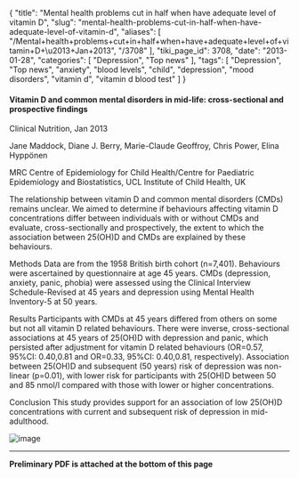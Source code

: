{
    "title": "Mental health problems cut in half when have adequate level of vitamin D",
    "slug": "mental-health-problems-cut-in-half-when-have-adequate-level-of-vitamin-d",
    "aliases": [
        "/Mental+health+problems+cut+in+half+when+have+adequate+level+of+vitamin+D+\u2013+Jan+2013",
        "/3708"
    ],
    "tiki_page_id": 3708,
    "date": "2013-01-28",
    "categories": [
        "Depression",
        "Top news"
    ],
    "tags": [
        "Depression",
        "Top news",
        "anxiety",
        "blood levels",
        "child",
        "depression",
        "mood disorders",
        "vitamin d",
        "vitamin d blood test"
    ]
}


#### Vitamin D and common mental disorders in mid-life: cross-sectional and prospective findings

Clinical Nutrition, Jan 2013

Jane Maddock,  Diane J. Berry,  Marie-Claude Geoffroy,     Chris Power,     Elina Hyppönen

MRC Centre of Epidemiology for Child Health/Centre for Paediatric Epidemiology and Biostatistics, UCL Institute of Child Health, UK

The relationship between vitamin D and common mental disorders (CMDs) remains unclear. We aimed to determine if behaviours affecting vitamin D concentrations differ between individuals with or without CMDs and evaluate, cross-sectionally and prospectively, the extent to which the association between 25(OH)D and CMDs are explained by these behaviours.

Methods Data are from the 1958 British birth cohort (n=7,401). Behaviours were ascertained by questionnaire at age 45 years. CMDs (depression, anxiety, panic, phobia) were assessed using the Clinical Interview Schedule-Revised at 45 years and depression using Mental Health Inventory-5 at 50 years.

Results Participants with CMDs at 45 years differed from others on some but not all vitamin D related behaviours. There were inverse, cross-sectional associations at 45 years of 25(OH)D with depression and panic, which persisted after adjustment for vitamin D related behaviours (OR=0.57, 95%CI: 0.40,0.81 and OR=0.33, 95%CI: 0.40,0.81, respectively). Association between 25(OH)D and subsequent (50 years) risk of depression was non-linear (p=0.01), with lower risk for participants with 25(OH)D between 50 and 85 nmol/l compared with those with lower or higher concentrations. 

Conclusion This study provides support for an association of low 25(OH)D concentrations with current and subsequent risk of depression in mid-adulthood.

<img src="https://d378j1rmrlek7x.cloudfront.net/attachments/jpeg/mental-illness-vs-d.jpg" alt="image">

---

 **Preliminary PDF is attached at the bottom of this page**